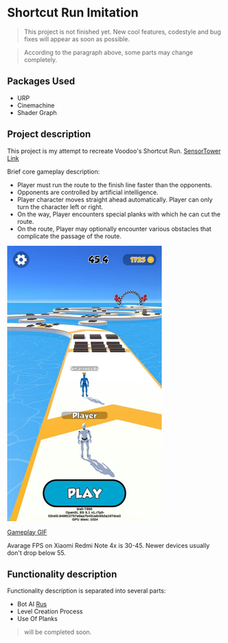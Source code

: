 # Shortcut Run Imitation

> This project is not finished yet. New cool features, codestyle and bug fixes will appear as soon as possible.

> According to the paragraph above, some parts may change completely.

## Packages Used

- URP
- Cinemachine
- Shader Graph

## Project description

This project is my attempt to recreate Voodoo's Shortcut Run. [SensorTower Link](https://sensortower.com/ios/us/voodoo/app/shortcut-run/1533397036/overview)

Brief core gameplay description:
- Player must run the route to the finish line faster than the opponents. 
- Opponents are controlled by artificial intelligence.
- Player character moves straight ahead automatically. Player can only turn the character left or right. 
- On the way, Player encounters special planks with which he can cut the route. 
- On the route, Player may optionally encounter various obstacles that complicate the passage of the route. 

<img src="https://github.com/FurryBlackFox/Shortcut-Run-Imitation/blob/main/Description%20Data/Shortcut%20Run%20Preview.jpg" width="360" height="640">

[Gameplay GIF](./Description%20Data/Shortcut%20Run%20Gameplay.gif)

Avarage FPS on Xiaomi Redmi Note 4x is 30-45. Newer devices usually don't drop below 55. 

## Functionality description

Functionality description is separated into several parts:

- Bot AI [Rus](./Bot%20AI.md)
- Level Creation Process
- Use Of Planks

> will be completed soon.
